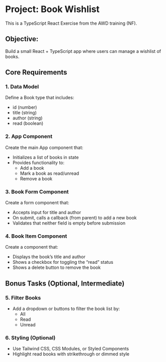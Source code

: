 # Project: Book Wishlist

This is a TypeScript React Exercise from the AWD training (NF).

## Objective:

Build a small React + TypeScript app where users can manage a wishlist of books.

## Core Requirements

### 1. Data Model

Define a Book type that includes:

- id (number)
- title (string)
- author (string)
- read (boolean)

### 2. App Component

Create the main App component that:

- Initializes a list of books in state
- Provides functionality to:
  - Add a book
  - Mark a book as read/unread
  - Remove a book

### 3. Book Form Component

Create a form component that:

- Accepts input for title and author
- On submit, calls a callback (from parent) to add a new book
- Validates that neither field is empty before submission

### 4. Book Item Component

Create a component that:

- Displays the book’s title and author
- Shows a checkbox for toggling the “read” status
- Shows a delete button to remove the book

## Bonus Tasks (Optional, Intermediate)

### 5. Filter Books

- Add a dropdown or buttons to filter the book list by:
  - All
  - Read
  - Unread

### 6. Styling (Optional)

- Use Tailwind CSS, CSS Modules, or Styled Components
- Highlight read books with strikethrough or dimmed style
